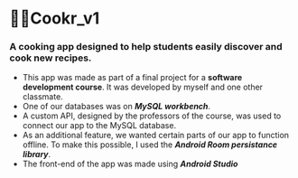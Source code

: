 # 👨‍🍳Cookr_v1

### A cooking app designed to help students easily discover and cook new recipes.

- This app was made as part of a final project for a **software development course**. It was developed by myself and one other classmate.
- One of our databases was on ***MySQL workbench***.
- A custom API, designed by the professors of the course, was used to connect our app to the MySQL database.
- As an additional feature, we wanted certain parts of our app to function offline. To make this possible, I used the ***Android Room persistance library***.
- The front-end of the app was made using ***Android Studio***
